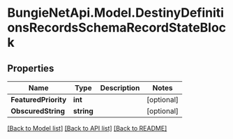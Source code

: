 
# BungieNetApi.Model.DestinyDefinitionsRecordsSchemaRecordStateBlock

## Properties

Name | Type | Description | Notes
------------ | ------------- | ------------- | -------------
**FeaturedPriority** | **int** |  | [optional] 
**ObscuredString** | **string** |  | [optional] 

[[Back to Model list]](../README.md#documentation-for-models)
[[Back to API list]](../README.md#documentation-for-api-endpoints)
[[Back to README]](../README.md)

